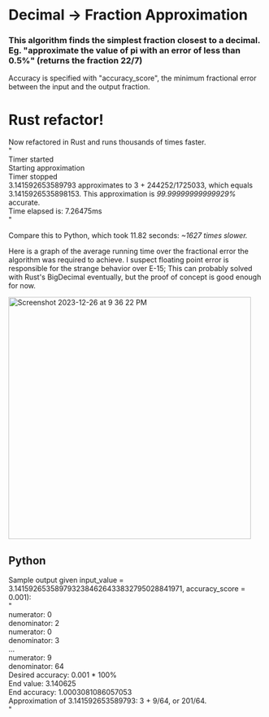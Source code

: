 # Decimal -> Fraction Approximation

### This algorithm finds the simplest fraction closest to a decimal. Eg. "approximate the value of pi with an error of less than 0.5%" (returns the fraction 22/7)

Accuracy is specified with "accuracy_score", the minimum fractional error
between the input and the output fraction.    

# Rust refactor!
Now refactored in Rust and runs thousands of times faster.    
"    
Timer started    
Starting approximation    
Timer stopped    
3.141592653589793 approximates to 3 + 244252/1725033, which equals 3.1415926535898153. This approximation is *99.99999999999929%* accurate.    
Time elapsed is: 7.26475ms    
"

Compare this to Python, which took 11.82 seconds: *~1627 times slower.*

Here is a graph of the average running time over the fractional error the algorithm was required to achieve. I suspect floating point error is responsible for the strange behavior over E-15; This can probably solved with Rust's BigDecimal eventually, but the proof of concept is good enough for now.    

<img width="477" alt="Screenshot 2023-12-26 at 9 36 22 PM" src="https://github.com/GageHoweTamu/decimal-fraction-approximator/assets/116420022/24e9aec8-0cb8-4a24-8b2e-e388919f2bb2">

## Python

Sample output given input_value = 3.1415926535897932384626433832795028841971, accuracy_score = 0.001):    
"    
numerator:  0    
denominator:  2    
numerator:  0    
denominator:  3        
...    
numerator:  9    
denominator:  64    
Desired accuracy: 0.001 * 100%    
End value: 3.140625    
End accuracy: 1.0003081086057053    
Approximation of 3.141592653589793: 3 + 9/64, or 201/64.    
"    

